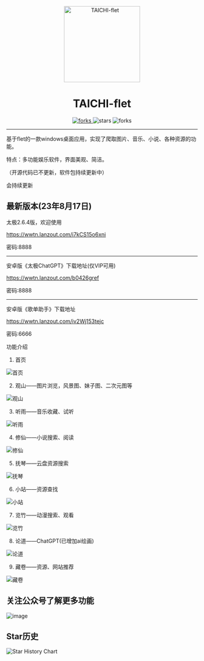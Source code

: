 <p align="center">
  <a href="https://github.com/cuifengcn/wechat-video-generate">
    <img width="200" height="200" src="https://github.com/cuifengcn/TAICHI-flet/blob/main/taiji.png" alt="TAICHI-flet">
  </a>
</p>

<h1 align="center">TAICHI-flet</h1>

<p align="center">
  <a href="#下载">
    <img src="https://img.shields.io/github/downloads/cuifengcn/TAICHI-flet/total?style=flat-square" alt="forks">
  </a>
  <img src="https://img.shields.io/github/stars/cuifengcn/TAICHI-flet?style=flat-square" alt="stars">
  <img src="https://img.shields.io/github/forks/cuifengcn/TAICHI-flet?style=flat-square" alt="forks">
</p>

---


 基于flet的一款windows桌面应用，实现了爬取图片、音乐、小说、各种资源的功能。

 特点：多功能娱乐软件，界面美观、简洁。
 
 （开源代码已不更新，软件包持续更新中）
 
会持续更新

## 最新版本(23年8月17日)

太极2.6.4版，欢迎使用

https://wwtn.lanzout.com/i7kCS15o6xni

密码:8888

___

安卓版《太极ChatGPT》下载地址(仅VIP可用)

https://wwtn.lanzout.com/b0426gref

密码:8888

___

安卓版《歌单助手》下载地址

https://wwtn.lanzout.com/iv2Wj153tejc

密码:6666


功能介绍

1. 首页

![首页](https://user-images.githubusercontent.com/38805177/227417740-8413c23d-ab12-4112-8edf-909a333ed627.png)

2. 观山——图片浏览，风景图、妹子图、二次元图等

![观山](https://user-images.githubusercontent.com/38805177/227417883-bce5605f-0d20-412e-9ed8-91a30eb83655.png)

3. 听雨——音乐收藏、试听

![听雨](https://user-images.githubusercontent.com/38805177/227417991-9cdf4df1-c122-43ee-a5e7-56c6a15268b4.png)

4. 修仙——小说搜索、阅读

![修仙](https://user-images.githubusercontent.com/38805177/227418187-6de03b81-1cb3-4fa5-a175-4832a058d959.png)

5. 抚琴——云盘资源搜索

![抚琴](https://user-images.githubusercontent.com/38805177/227418251-6a177423-ac32-4e54-b3c3-c65e91841b35.png)

6. 小站——资源查找

![小站](https://user-images.githubusercontent.com/38805177/227418324-0c4c44a9-5050-4643-9864-b5cd7ccdf4e4.png)

7. 览竹——动漫搜索、观看

![览竹](https://user-images.githubusercontent.com/38805177/227418394-bcecfec5-1518-438c-bd56-5bc75c58d514.png)

8. 论道——ChatGPT(已增加ai绘画)

![论道](https://user-images.githubusercontent.com/38805177/232374249-4bfa578f-85e9-4217-8d94-a3320aaf4de4.png)


9. 藏卷——资源、网站推荐

![藏卷](https://user-images.githubusercontent.com/38805177/227418484-b265bab7-6f75-491a-9811-5a0959548e4b.png)

## 关注公众号了解更多功能

![image](https://github.com/cuifengcn/TAICHI-flet/assets/38805177/861e963c-4374-4232-921a-7d182c22729d)

## Star历史

![Star History Chart](https://api.star-history.com/svg?repos=cuifengcn/TAICHI-flet&type=Date)
